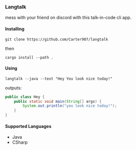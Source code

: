 ### Langtalk

mess with your friend on discord with this talk-in-code cli app.

#### Installing
```
git clone https://github.com/Carter907/langtalk
```
then
```
cargo install --path .
```

#### Using

```
langtalk --java --text "Hey You look nice today!"
```
outputs:
```java
public class Hey {
    public static void main(String[] args) {
        System.out.println("you look nice today!");
    }
}
```

#### Supported Languages

- Java
- CSharp
